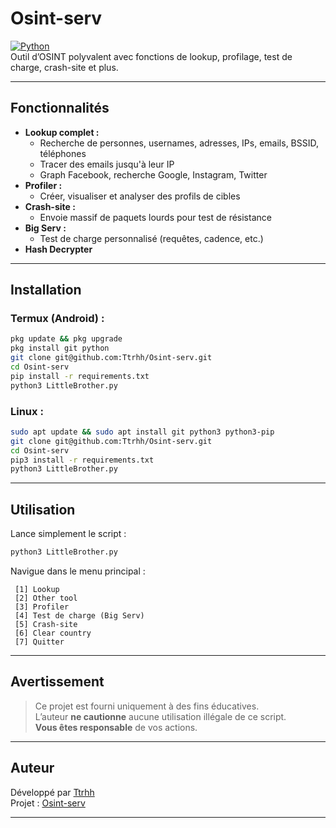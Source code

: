 
# Osint-serv  
[![Python](https://img.shields.io/badge/Python-3.10+-blue?logo=python)](https://www.python.org)  
Outil d’OSINT polyvalent avec fonctions de lookup, profilage, test de charge, crash-site et plus.

---

## Fonctionnalités

- **Lookup complet :**  
  - Recherche de personnes, usernames, adresses, IPs, emails, BSSID, téléphones
  - Tracer des emails jusqu'à leur IP
  - Graph Facebook, recherche Google, Instagram, Twitter
- **Profiler :**  
  - Créer, visualiser et analyser des profils de cibles
- **Crash-site :**  
  - Envoie massif de paquets lourds pour test de résistance
- **Big Serv :**  
  - Test de charge personnalisé (requêtes, cadence, etc.)
- **Hash Decrypter**

---

## Installation

### Termux (Android) :
```bash
pkg update && pkg upgrade
pkg install git python
git clone git@github.com:Ttrhh/Osint-serv.git
cd Osint-serv
pip install -r requirements.txt
python3 LittleBrother.py
```

### Linux :
```bash
sudo apt update && sudo apt install git python3 python3-pip
git clone git@github.com:Ttrhh/Osint-serv.git
cd Osint-serv
pip3 install -r requirements.txt
python3 LittleBrother.py
```

---

## Utilisation

Lance simplement le script :
```bash
python3 LittleBrother.py
```

Navigue dans le menu principal :

```
 [1] Lookup
 [2] Other tool
 [3] Profiler
 [4] Test de charge (Big Serv)
 [5] Crash-site
 [6] Clear country
 [7] Quitter
```

---

## Avertissement

> Ce projet est fourni uniquement à des fins éducatives.  
> L’auteur **ne cautionne** aucune utilisation illégale de ce script.  
> **Vous êtes responsable** de vos actions.

---

## Auteur

Développé par [Ttrhh](https://github.com/Ttrhh)  
Projet : [Osint-serv](https://github.com/Ttrhh/Osint-serv)

---
